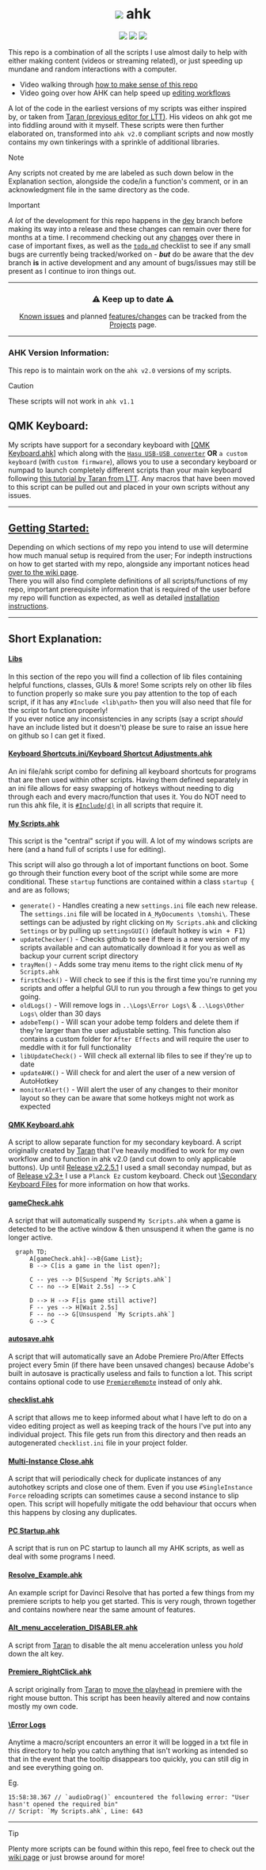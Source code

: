 <div align="center">

# [![](https://bit.ly/3fjVx8t)](https://github.com/Tomshiii/ahk/tree/main) ahk
[![](https://img.shields.io/github/v/release/Tomshiii/ahk)](https://github.com/tomshiii/ahk/releases/latest) [![](https://img.shields.io/github/last-commit/tomshiii/ahk/dev?label=last%20commit%20%28dev%29)](https://github.com/Tomshiii/ahk/commits/dev) [![](https://img.shields.io/github/license/tomshiii/ahk?color=orange)](https://github.com/tomshiii/ahk/blob/main/LICENSE)
</div>

This repo is a combination of all the scripts I use almost daily to help with either making content (videos or streaming related), or just speeding up mundane and random interactions with a computer.

- Video walking through [how to make sense of this repo](https://youtu.be/4qakIF4Vins)
- Video going over how AHK can help speed up [editing workflows](https://youtu.be/Iv-oR7An_iI)

A lot of the code in the earliest versions of my scripts was either inspired by, or taken from [Taran (previous editor for LTT)](https://github.com/TaranVH/). His videos on ahk got me into fiddling around with it myself. These scripts were then further elaborated on, transformed into `ahk v2.0` compliant scripts and now mostly contains my own tinkerings with a sprinkle of additional libraries.

> [!Note]
> Any scripts not created by me are labeled as such down below in the Explanation section, alongside the code/in a function's comment, or in an acknowledgment file in the same directory as the code.

> [!Important]
> *A lot* of the development for this repo happens in the [dev](https://github.com/Tomshiii/ahk/tree/dev) branch before making its way into a release and these changes can remain over there for months at a time. I recommend checking out any [changes](https://github.com/Tomshiii/ahk/blob/dev/changelog.md) over there in case of important fixes, as well as the [`todo.md`](https://github.com/Tomshiii/ahk/blob/dev/Support%20Files/todo.md) checklist to see if any small bugs are currently being tracked/worked on - ***but*** do be aware that the dev branch **is** in active development and any amount of bugs/issues may still be present as I continue to iron things out.

***

<div align="center">

### ⚠️ Keep up to date ⚠️
[Known issues](https://github.com/users/Tomshiii/projects/2) and planned [features/changes](https://github.com/users/Tomshiii/projects/1) can be tracked from the [Projects](https://github.com/Tomshiii/ahk/projects?query=is%3Aopen) page.
</div>

***

### AHK Version Information:
This repo is to maintain work on the `ahk v2.0` versions of my scripts.
> [!Caution]
> These scripts will not work in `ahk v1.1`

## QMK Keyboard:
My scripts have support for a secondary keyboard with [[QMK Keyboard.ahk]](https://github.com/Tomshiii/ahk/blob/main/QMK%20Keyboard.ahk) which along with the [`Hasu USB-USB converter`](https://geekhack.org/index.php?topic=109514.0) **OR** `a custom keyboard` (with `custom firmware`), allows you to use a secondary keyboard or numpad to launch completely different scripts than your main keyboard following [this tutorial by Taran from LTT](https://www.youtube.com/watch?v=GZEoss4XIgc). Any macros that have been moved to this script can be pulled out and placed in your own scripts without any issues.
***

## [Getting Started:](https://github.com/Tomshiii/ahk/wiki)

Depending on which sections of my repo you intend to use will determine how much manual setup is required from the user; For indepth instructions on how to get started with my repo, alongside any important notices head [over to the wiki page](https://github.com/Tomshiii/ahk/wiki).  
There you will also find complete definitions of all scripts/functions of my repo, important prerequisite information that is required of the user before my repo will function as expected, as well as detailed [installation instructions](https://github.com/Tomshiii/ahk/wiki/Installation).
***

## Short Explanation:

#### [Libs](https://github.com/Tomshiii/ahk/tree/main/lib/)
In this section of the repo you will find a collection of lib files containing helpful functions, classes, GUIs & more! Some scripts rely on other lib files to function properly so make sure you pay attention to the top of each script, if it has any `#Include <lib\path>` then you will also need that file for the script to function properly!  
If you ever notice any inconsistencies in any scripts (say a script *should* have an include listed but it doesn't) please be sure to raise an issue here on github so I can get it fixed.

#### [Keyboard Shortcuts.ini/Keyboard Shortcut Adjustments.ahk](https://github.com/Tomshiii/ahk/tree/main/Support%20Files/KSA)
An ini file/ahk script combo for defining all keyboard shortcuts for programs that are then used within other scripts. Having them defined separately in an ini file allows for easy swapping of hotkeys without needing to dig through each and every macro/function that uses it. You do NOT need to run this ahk file, it is [`#Include(d)`](https://lexikos.github.io/v2/docs/commands/_Include.htm) in all scripts that require it.

#### [My Scripts.ahk](https://github.com/Tomshiii/ahk/blob/main/My%20Scripts.ahk)
This script is the "central" script if you will. A lot of my windows scripts are here (and a hand full of scripts I use for editing).

This script will also go through a lot of important functions on boot. Some go through their function every boot of the script while some are more conditional. These `startup` functions are contained within a class `startup {` and are as follows;
- `generate()` - Handles creating a new `settings.ini` file each new release. The `settings.ini` file will be located in `A_MyDocuments \tomshi\`. These settings can be adjusted by right clicking on `My Scripts.ahk` and clicking `Settings` or by pulling up `settingsGUI()` (default hotkey is <kbd>win + F1</kbd>)
- `updateChecker()` - Checks github to see if there is a new version of my scripts available and can automatically download it for you as well as backup your current script directory
- `trayMen()` - Adds some tray menu items to the right click menu of `My Scripts.ahk`
- `firstCheck()` - Will check to see if this is the first time you're running my scripts and offer a helpful GUI to run you through a few things to get you going.
- `oldLogs()` - Will remove logs in `..\Logs\Error Logs\` & `..\Logs\Other Logs\` older than 30 days
- `adobeTemp()` - Will scan your adobe temp folders and delete them if they're larger than the user adjustable setting. This function also contains a custom folder for `After Effects` and will require the user to meddle with it for full functionality
- `libUpdateCheck()` - Will check all external lib files to see if they're up to date
- `updateAHK()` - Will check for and alert the user of a new version of AutoHotkey
- `monitorAlert()` - Will alert the user of any changes to their monitor layout so they can be aware that some hotkeys might not work as expected

#### [QMK Keyboard.ahk](https://github.com/Tomshiii/ahk/blob/main/QMK%20Keyboard.ahk)
A script to allow separate function for my secondary keyboard. A script originally created by [Taran](https://github.com/TaranVH/) that I've heavily modified to work for my own workflow and to function in ahk v2.0 (and cut down to only applicable buttons). Up until [Release v2.2.5.1](https://github.com/Tomshiii/ahk/releases/tag/v2.2.5.1) I used a small seconday numpad, but as of [Release v2.3+](https://github.com/Tomshiii/ahk/releases/tag/v2.3) I use a `Planck Ez` custom keyboard.
Check out [\Secondary Keyboard Files](https://github.com/Tomshiii/ahk/tree/main/Support%20Files/Secondary%20Keyboard%20Files) for more information on how that works.

#### [gameCheck.ahk](https://github.com/Tomshiii/ahk/blob/main/Timer%20Scripts/gameCheck.ahk)
A script that will automatically suspend `My Scripts.ahk` when a game is detected to be the active window & then unsuspend it when the game is no longer active.
```mermaid
  graph TD;
      A[gameCheck.ahk]-->B{Game List};
      B --> C[is a game in the list open?];

      C -- yes --> D[Suspend `My Scripts.ahk`]
      C -- no --> E[Wait 2.5s] --> C

      D --> H --> F[is game still active?]
      F -- yes --> H[Wait 2.5s]
      F -- no --> G[Unsuspend `My Scripts.ahk`]
      G --> C
```

#### [autosave.ahk](https://github.com/Tomshiii/ahk/blob/main/Timer%20Scripts/autosave.ahk)
A script that will automatically save an Adobe Premiere Pro/After Effects project every 5min (if there have been unsaved changes) because Adobe's built in autosave is practically useless and fails to function a lot. This script contains optional code to use [`PremiereRemote`](https://github.com/Tomshiii/ahk/wiki/PremiereRemote) instead of only ahk.

#### [checklist.ahk](https://github.com/Tomshiii/ahk/blob/main/checklist.ahk)
A script that allows me to keep informed about what I have left to do on a video editing project as well as keeping track of the hours I've put into any individual project. This file gets run from this directory and then reads an autogenerated `checklist.ini` file in your project folder.

#### [Multi-Instance Close.ahk](https://github.com/Tomshiii/ahk/blob/main/Timer%20Scripts/Multi-Instance%20Close.ahk)
A script that will periodically check for duplicate instances of any autohotkey scripts and close one of them. Even if you use `#SingleInstance Force` reloading scripts can sometimes cause a second instance to slip open. This script will hopefully mitigate the odd behaviour that occurs when this happens by closing any duplicates.

#### [PC Startup.ahk](https://github.com/Tomshiii/ahk/blob/main/PC%20Startup/PC%20Startup.ahk)
A script that is run on PC startup to launch all my AHK scripts, as well as deal with some programs I need.

#### [Resolve_Example.ahk](https://github.com/Tomshiii/ahk/blob/main/lib/Apps/Editors/Resolve.ahk)
An example script for Davinci Resolve that has ported a few things from my premiere scripts to help you get started. This is very rough, thrown together and contains nowhere near the same amount of features.

#### [Alt_menu_acceleration_DISABLER.ahk](https://github.com/Tomshiii/ahk/blob/main/Timer%20Scripts/Alt_menu_acceleration_DISABLER.ahk)
A script from [Taran](https://github.com/TaranVH/) to disable the alt menu acceleration unless you _hold_ down the alt key.

#### [Premiere_RightClick.ahk](https://github.com/Tomshiii/ahk/blob/main/lib/Classes/Editors/Premiere_RightClick.ahk)
A script originally from [Taran](https://github.com/TaranVH/) to [move the playhead](https://github.com/TaranVH/2nd-keyboard/blob/master/Taran's_Premiere_Mods/PREMIERE_MOD_Right_click_timeline_to_move_playhead.ahk) in premiere with the right mouse button. This script has been heavily altered and now contains mostly my own code.

#### [\Error Logs](https://github.com/Tomshiii/ahk/tree/main/Logs/Error%20Logs)
Anytime a macro/script encounters an error it will be logged in a txt file in this directory to help you catch anything that isn't working as intended so that in the event that the tooltip disappears too quickly, you can still dig in and see everything going on.

Eg.
```
15:58:38.367 // `audioDrag()` encountered the following error: "User hasn't opened the required bin"
// Script: `My Scripts.ahk`, Line: 643
```
***
> [!Tip]
> Plenty more scripts can be found within this repo, feel free to check out the [wiki page](https://github.com/Tomshiii/ahk/wiki/Home) or just browse around for more!
